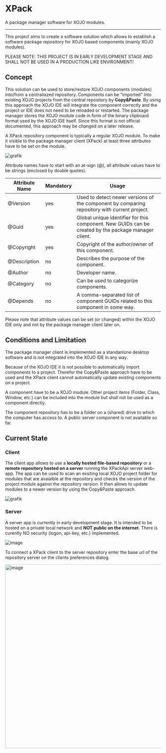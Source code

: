 # XPack

A package manager software for XOJO modules. 

<hr/>

This project aims to create a software solution which allows to establish a software package repository for XOJO based components (mainly XOJO modules).

PLEASE NOTE: THIS PROJECT IS IN EARLY DEVELOPMENT STAGE AND SHALL NOT BE USED IN A PRODUCTION LIKE ENVIRONMENT!

## Concept

This solution can be used to store/restore XOJO components (modules) into/from a centraliazed repository. Components can be "imported" into existing XOJO projects from the central repository by **Copy&Paste**. By using this approach the XOJO IDE will integrate the component correctly and the project or IDE does not need to be reloaded or restarted. The package manager stores the XOJO module code in form of the binary clipboard format used by the XOJO IDE itself. Since this format is not official documented, this approach may be changed on a later release.  

A XPack repository component is typically a regular XOJO module. To make it visible to the package manager client (XPack) at least three attributes have to be set on the module. 

![grafik](https://user-images.githubusercontent.com/73022584/199735219-fc5d4a2c-23a1-4ca1-bf44-a60149d2deb4.png)

Attribute names have to start with an at-sign (@), all attribute values have to be strings (enclosed by double quotes).

| Attribute Name | Mandatory | Usage |
| --- | --- | --- |
| @Version | yes | Used to detect newer versions of the component by comparing repository with current project. |
| @Guid | yes | Global unique identifier for this component. New GUIDs can be created by the package manager client. |
| @Copyright | yes | Copyright of the author/owner of this component. |
| @Description | no | Describes the purpose of the component. |
| @Author | no | Developer name. |
| @Category | no | Can be used to categorize components. |
| @Depends | no | A comma-separated list of component GUIDs related to this component in some way.|


Please note that attribute values can be set (or changed) within the XOJO IDE only and not by the package manager client later on.

## Conditions and Limitation

The package manager client is implemented as a standanlone desktop software and is not integrated into the XOJO IDE in any way. 

Because of the XOJO IDE it is not possible to automatically import components to a project. Therefor the Copy&Paste approach have to be used and the XPack client cannot automatically update existing components on a project.

A component have to be a XOJO module. Other project items (Folder, Class, Window, etc.) can be included into the module but shall not be used as a component directly.

The component repository has to be a folder on a (shared) drive to which the computer has access to. A public server component is not available so far.

## Current State

### Client

The client app allows to use a **locally hosted file-based repository** or a **remote repository hosted on a server** running the XPackApi server web-app. The app can be used to scan an exsiting local XOJO project folder for modules that are avaialble at the repository and checks the version of the project module against the repository version. It then allows to update modules to a newer version by using the Copy&Paste approach.

![grafik](https://user-images.githubusercontent.com/73022584/199739505-b2a17389-eac0-47ab-b40a-d94571fdd998.png)


### Server
A server app is currently in early development stage. It is intended to be hosted on a private local network and **NOT public on the internet**. There is curently NO security (logon, api-key, etc.) implemented. 

![image](https://user-images.githubusercontent.com/73022584/201532859-6f7cd897-b721-437b-851d-d3c82ecc2ad8.png)

To connect a XPack client to the server repository enter the base url of the repository server on the clients preferences dialog.

<img width="595" alt="image" src="https://user-images.githubusercontent.com/73022584/201533119-8148fe6d-8920-464d-af2d-8935431f8c6f.png">


